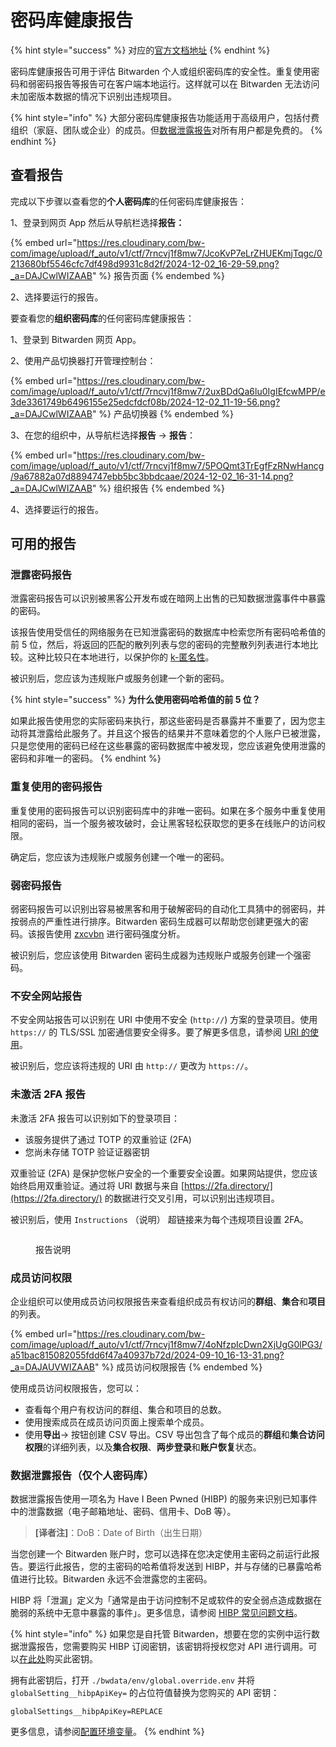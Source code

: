 # 密码库健康报告

{% hint style="success" %}
对应的[官方文档地址](https://bitwarden.com/help/article/reports/)
{% endhint %}

密码库健康报告可用于评估 Bitwarden 个人或组织密码库的安全性。重复使用密码和弱密码报告等报告可在客户端本地运行。这样就可以在 Bitwarden 无法访问未加密版本数据的情况下识别出违规项目。

{% hint style="info" %}
大部分密码库健康报告功能适用于高级用户，包括付费组织（家庭、团队或企业）的成员。但[数据泄露报告](vault-health-reports.md#data-breach-report-individual-vaults-only)对所有用户都是免费的。
{% endhint %}

## 查看报告 <a href="#view-a-report" id="view-a-report"></a>

完成以下步骤以查看您的**个人密码库**的任何密码库健康报告：

1、登录到网页 App 然后从导航栏选择**报告：**

{% embed url="https://res.cloudinary.com/bw-com/image/upload/f_auto/v1/ctf/7rncvj1f8mw7/JcoKvP7eLrZHUEKmjTqgc/0213680bf5546cfc7df498d9931c8d2f/2024-12-02_16-29-59.png?_a=DAJCwlWIZAAB" %}
报告页面
{% endembed %}

2、选择要运行的报告。

要查看您的**组织密码库**的任何密码库健康报告：

1、登录到 Bitwarden 网页 App。

2、使用产品切换器打开管理控制台：

{% embed url="https://res.cloudinary.com/bw-com/image/upload/f_auto/v1/ctf/7rncvj1f8mw7/2uxBDdQa6lu0IgIEfcwMPP/e3de3361749b6496155e25edcfdcf08b/2024-12-02_11-19-56.png?_a=DAJCwlWIZAAB" %}
产品切换器
{% endembed %}

3、在您的组织中，从导航栏选择**报告** → **报告**：

{% embed url="https://res.cloudinary.com/bw-com/image/upload/f_auto/v1/ctf/7rncvj1f8mw7/5POQmt3TrEgfFzRNwHancg/9a67882a07d8894747ebb5bc3bbdcaae/2024-12-02_16-31-14.png?_a=DAJCwlWIZAAB" %}
组织报告
{% endembed %}

4、选择要运行的报告。

## 可用的报告 <a href="#available-reports" id="available-reports"></a>

### 泄露密码报告 <a href="#exposed-passwords-report" id="exposed-passwords-report"></a>

泄露密码报告可以识别被黑客公开发布或在暗网上出售的已知数据泄露事件中暴露的密码。

该报告使用受信任的网络服务在已知泄露密码的数据库中检索您所有密码哈希值的前 5 位，然后，将返回的匹配的散列列表与您的密码的完整散列列表进行本地比较。这种比较只在本地进行，以保护你的 [k-匿名性](https://en.wikipedia.org/wiki/K-anonymity)。

被识别后，您应该为违规账户或服务创建一个新的密码。

{% hint style="success" %}
**为什么使用密码哈希值的前 5 位？**

如果此报告使用您的实际密码来执行，那这些密码是否暴露并不重要了，因为您主动将其泄露给此服务了。并且这个报告的结果并不意味着您的个人账户已被泄露，只是您使用的密码已经在这些暴露的密码数据库中被发现，您应该避免使用泄露的密码和非唯一的密码。
{% endhint %}

### 重复使用的密码报告 <a href="#reused-passwords-report" id="reused-passwords-report"></a>

重复使用的密码报告可以识别密码库中的非唯一密码。如果在多个服务中重复使用相同的密码，当一个服务被攻破时，会让黑客轻松获取您的更多在线账户的访问权限。

确定后，您应该为违规账户或服务创建一个唯一的密码。

### 弱密码报告 <a href="#weak-passwords-report" id="weak-passwords-report"></a>

弱密码报告可以识别出容易被黑客和用于破解密码的自动化工具猜中的弱密码，并按弱点的严重性进行排序。Bitwarden 密码生成器可以帮助您创建更强大的密码。该报告使用 [zxcvbn](https://dropbox.tech/security/zxcvbn-realistic-password-strength-estimation) 进行密码强度分析。

被识别后，您应该使用 Bitwarden 密码生成器为违规账户或服务创建一个强密码。

### 不安全网站报告 <a href="#unsecured-websites-report" id="unsecured-websites-report"></a>

不安全网站报告可以识别在 URI 中使用不安全 (`http://`) 方案的登录项目。使用 `https://` 的 TLS/SSL 加密通信要安全得多。要了解更多信息，请参阅 [URI 的使用](../password-manager/autofill/troubleshoot-autofill/forming-uris-for-autofill.md)。

被识别后，您应该将违规的 URI 由 `http://` 更改为 `https://`。

### 未激活 2FA 报告 <a href="#inactive-2-fa-report" id="inactive-2-fa-report"></a>

未激活 2FA 报告可以识别如下的登录项目：

* 该服务提供了通过 TOTP 的双重验证 (2FA)
* 您尚未存储 TOTP 验证证器密钥

双重验证 (2FA) 是保护您帐户安全的一个重要安全设置。如果网站提供，您应该始终启用双重验证。通过将 URI 数据与来自 [https://2fa.directory/](https://2fa.directory/) 的数据进行交叉引用，可以识别出违规项目。

被识别后，使用 `Instructions` （说明） 超链接来为每个违规项目设置 2FA。

<figure><img src="https://res.cloudinary.com/bw-com/image/upload/f_auto/v1/ctf/7rncvj1f8mw7/3USpBf7beuGcdJvMhDrwNI/570672e3220f09e0398ced33a154b1ea/inactive-2fa.png?_a=DAJAUVWIZAAB" alt=""><figcaption><p>报告说明</p></figcaption></figure>

### 成员访问权限 <a href="#member-access" id="member-access"></a>

企业组织可以使用成员访问权限报告来查看组织成员有权访问的**群组**、**集合**和**项目**的列表。

{% embed url="https://res.cloudinary.com/bw-com/image/upload/f_auto/v1/ctf/7rncvj1f8mw7/4oNfzpIcDwn2XjUgG0lPG3/a51bac815082055fdd6f47a40937b72d/2024-09-10_16-13-31.png?_a=DAJAUVWIZAAB" %}
成员访问权限报告
{% endembed %}

使用成员访问权限报告，您可以：

* 查看每个用户有权访问的群组、集合和项目的总数。
* 使用搜索成员在成员访问页面上搜索单个成员。
* 使用**导出**→ 按钮创建 CSV 导出。CSV 导出包含了每个成员的**群组**和**集合访问权限**的详细列表，以及**集合权限**、**两步登录**和**账户恢复**状态。

### 数据泄露报告（仅个人密码库） <a href="#data-breach-report-individual-vaults-only" id="data-breach-report-individual-vaults-only"></a>

数据泄露报告使用一项名为 Have I Been Pwned (HIBP) 的服务来识别已知事件中的泄露数据（电子邮箱地址、密码、信用卡、DoB 等）。

> **\[译者注]**：DoB：Date of Birth（出生日期）

当您创建一个 Bitwarden 账户时，您可以选择在您决定使用主密码之前运行此报告。要运行此报告，您的主密码的哈希值将发送到 HIBP，并与存储的已暴露哈希值进行比较。Bitwarden 永远不会泄露您的主密码。

HIBP 将「泄漏」定义为「通常是由于访问控制不足或软件的安全弱点造成数据在脆弱的系统中无意中暴露的事件」。更多信息，请参阅 [HIBP 常见问题文档](https://haveibeenpwned.com/FAQs)。

{% hint style="info" %}
如果您是自托管 Bitwarden，想要在您的实例中运行数据泄露报告，您需要购买 HIBP 订阅密钥，该密钥将授权您对 API 进行调用。可以[在此处](https://haveibeenpwned.com/API/Key)购买此密钥。

拥有此密钥后，打开 `./bwdata/env/global.override.env` 并将 `globalSetting__hibpApiKey=` 的占位符值替换为您购买的 API 密钥：

```
globalSettings__hibpApiKey=REPLACE
```

更多信息，请参阅[配置环境变量](../self-hosting/deploy-and-configure/configuration-options/environment-variables.md)。
{% endhint %}
